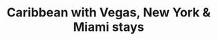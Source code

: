 ---
category: caribbean
title: Caribbean with Vegas, New York & Miami stays
class: caribbean-with-vegas-new-york-and-miami-stays
cruiseline: Royal Caribbean - Allure of the Seas
special-info: Free Select Drinks package
price: 1999
nights: 13
cruise-url: http://www.planetcruise.co.uk/royal-caribbean-cruises/allure-of-the-seas/22-november-2016/109867?referrersiteid=970
---